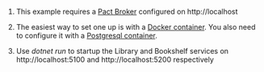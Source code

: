 1. This example requires a [Pact Broker](https://docs.pact.io/getting_started/sharing_pacts) configured on http://localhost

2. The easiest way to set one up is with a [Docker container](https://hub.docker.com/r/dius/pact-broker/).  You also need to configure it with a [Postgresql container](https://github.com/DiUS/pact_broker-docker/blob/master/POSTGRESQL.md).  

3. Use *dotnet run* to startup the Library and Bookshelf services on http://localhost:5100 and http://localhost:5200 respectively 